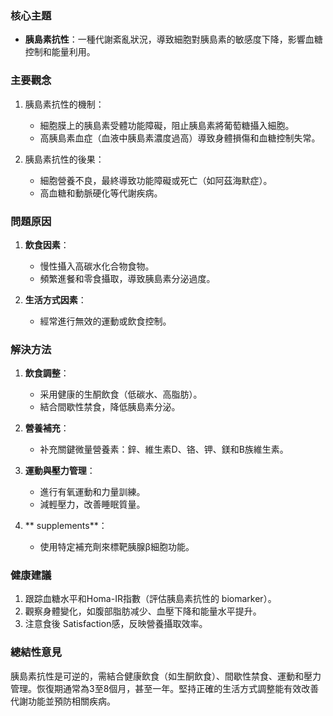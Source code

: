 ### 核心主題
- **胰島素抗性**：一種代謝紊亂狀況，導致細胞對胰島素的敏感度下降，影響血糖控制和能量利用。

### 主要觀念
1. 胰島素抗性的機制：
   - 細胞膜上的胰島素受體功能障礙，阻止胰島素將葡萄糖攝入細胞。
   - 高胰島素血症（血液中胰島素濃度過高）導致身體損傷和血糖控制失常。

2. 胰島素抗性的後果：
   - 細胞營養不良，最終導致功能障礙或死亡（如阿茲海默症）。
   - 高血糖和動脈硬化等代謝疾病。

### 問題原因
1. **飲食因素**：
   - 慢性攝入高碳水化合物食物。
   - 頻繁進餐和零食攝取，導致胰島素分泌過度。

2. **生活方式因素**：
   - 經常進行無效的運動或飲食控制。

### 解決方法
1. **飲食調整**：
   - 采用健康的生酮飲食（低碳水、高脂肪）。
   - 結合間歇性禁食，降低胰島素分泌。

2. **營養補充**：
   - 补充關鍵微量營養素：鋅、維生素D、铬、钾、鎂和B族維生素。

3. **運動與壓力管理**：
   - 進行有氧運動和力量訓練。
   - 減輕壓力，改善睡眠質量。

4. ** supplements**：
   - 使用特定補充劑來標靶胰腺β細胞功能。

### 健康建議
1. 跟踪血糖水平和Homa-IR指數（評估胰島素抗性的 biomarker）。
2. 觀察身體變化，如腹部脂肪减少、血壓下降和能量水平提升。
3. 注意食後 Satisfaction感，反映營養攝取效率。

### 總結性意見
胰島素抗性是可逆的，需結合健康飲食（如生酮飲食）、間歇性禁食、運動和壓力管理。恢復期通常為3至8個月，甚至一年。堅持正確的生活方式調整能有效改善代謝功能並預防相關疾病。